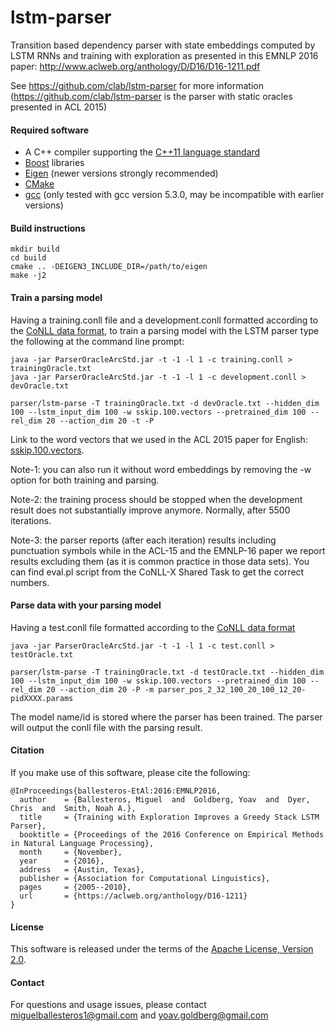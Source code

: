# lstm-parser
Transition based dependency parser with state embeddings computed by LSTM RNNs and training with exploration as presented in this EMNLP 2016 paper: http://www.aclweb.org/anthology/D/D16/D16-1211.pdf

See https://github.com/clab/lstm-parser for more information (https://github.com/clab/lstm-parser is the parser with static oracles presented in ACL 2015)


#### Required software

 * A C++ compiler supporting the [C++11 language standard](https://en.wikipedia.org/wiki/C%2B%2B11)
 * [Boost](http://www.boost.org/) libraries
 * [Eigen](http://eigen.tuxfamily.org) (newer versions strongly recommended)
 * [CMake](http://www.cmake.org/)
 * [gcc](https://gcc.gnu.org/gcc-5/) (only tested with gcc version 5.3.0, may be incompatible with earlier versions)

#### Build instructions

    mkdir build
    cd build
    cmake .. -DEIGEN3_INCLUDE_DIR=/path/to/eigen
    make -j2

#### Train a parsing model

Having a training.conll file and a development.conll formatted according to the [CoNLL data format](http://ilk.uvt.nl/conll/#dataformat), to train a parsing model with the LSTM parser type the following at the command line prompt:

    java -jar ParserOracleArcStd.jar -t -1 -l 1 -c training.conll > trainingOracle.txt
    java -jar ParserOracleArcStd.jar -t -1 -l 1 -c development.conll > devOracle.txt

    parser/lstm-parse -T trainingOracle.txt -d devOracle.txt --hidden_dim 100 --lstm_input_dim 100 -w sskip.100.vectors --pretrained_dim 100 --rel_dim 20 --action_dim 20 -t -P
    
Link to the word vectors that we used in the ACL 2015 paper for English:  [sskip.100.vectors](https://drive.google.com/file/d/0B8nESzOdPhLsdWF2S1Ayb1RkTXc/view?usp=sharing).

Note-1: you can also run it without word embeddings by removing the -w option for both training and parsing.

Note-2: the training process should be stopped when the development result does not substantially improve anymore. Normally, after 5500 iterations.

Note-3: the parser reports (after each iteration) results including punctuation symbols while in the ACL-15 and the EMNLP-16 paper we report results excluding them (as it is common practice in those data sets). You can find eval.pl script from the CoNLL-X Shared Task to get the correct numbers.

#### Parse data with your parsing model

Having a test.conll file formatted according to the [CoNLL data format](http://ilk.uvt.nl/conll/#dataformat)

    java -jar ParserOracleArcStd.jar -t -1 -l 1 -c test.conll > testOracle.txt

    parser/lstm-parse -T trainingOracle.txt -d testOracle.txt --hidden_dim 100 --lstm_input_dim 100 -w sskip.100.vectors --pretrained_dim 100 --rel_dim 20 --action_dim 20 -P -m parser_pos_2_32_100_20_100_12_20-pidXXXX.params

The model name/id is stored where the parser has been trained.
The parser will output the conll file with the parsing result.

#### Citation

If you make use of this software, please cite the following:

    @InProceedings{ballesteros-EtAl:2016:EMNLP2016,
      author    = {Ballesteros, Miguel  and  Goldberg, Yoav  and  Dyer, Chris  and  Smith, Noah A.},
      title     = {Training with Exploration Improves a Greedy Stack LSTM Parser},
      booktitle = {Proceedings of the 2016 Conference on Empirical Methods in Natural Language Processing},
      month     = {November},
      year      = {2016},
      address   = {Austin, Texas},
      publisher = {Association for Computational Linguistics},
      pages     = {2005--2010},
      url       = {https://aclweb.org/anthology/D16-1211}
    }

#### License

This software is released under the terms of the [Apache License, Version 2.0](http://www.apache.org/licenses/LICENSE-2.0).

#### Contact

For questions and usage issues, please contact miguelballesteros1@gmail.com and yoav.goldberg@gmail.com
